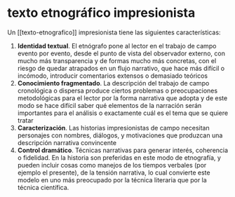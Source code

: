 # texto etnográfico impresionista
Un [[texto-etnografico]] impresionista tiene las siguientes características:

1. **Identidad textual**. El etnógrafo pone al lector en el trabajo de campo evento por evento, desde el punto de vista del observador externo, con mucho más transparencia y de formas mucho más concretas, con el riesgo de quedar atrapados en un flujo narrativo, que hace más difícil o incómodo, introducir comentarios extensos o demasiado teóricos
2. **Conocimiento fragmentado**. La descripción del trabajo de campo cronológica o dispersa produce ciertos problemas o preocupaciones metodológicas para el lector por la forma narrativa que adopta y de este modo se hace difícil saber qué elementos de la narración serán importantes para el análisis o exactamente cuál es el tema que se quiere tratar
3. **Caracterización**. Las historias impresionistas de campo necesitan personajes con nombres, diálogos, y motivaciones que produzcan una descripción narrativa convincente
5. **Control dramático**. Técnicas narrativas para generar interés, coherencia o fidelidad. En la historia son preferidas en este modo de etnografía, y pueden incluir cosas como manejos de los tiempos verbales (por ejemplo el presente), de la tensión narrativa, lo cual convierte este modelo en uno más preocupado por la técnica literaria que por la técnica científica.